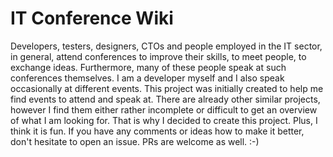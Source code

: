 # IT Conference Wiki
Developers, testers, designers, CTOs and people employed in the IT sector, in general, attend conferences to improve their skills, to meet people, to exchange ideas. Furthermore, many of these people speak at such conferences themselves. I am a developer myself and I also speak occasionally at different events. This project was initially created to help me find events to attend and speak at. There are already other similar projects, however I find them either rather incomplete or difficult to get an overview of what I am looking for. That is why I decided to create this project. Plus, I think it is fun. If you have any comments or ideas how to make it better, don't hesitate to open an issue. PRs are welcome as well. :-)